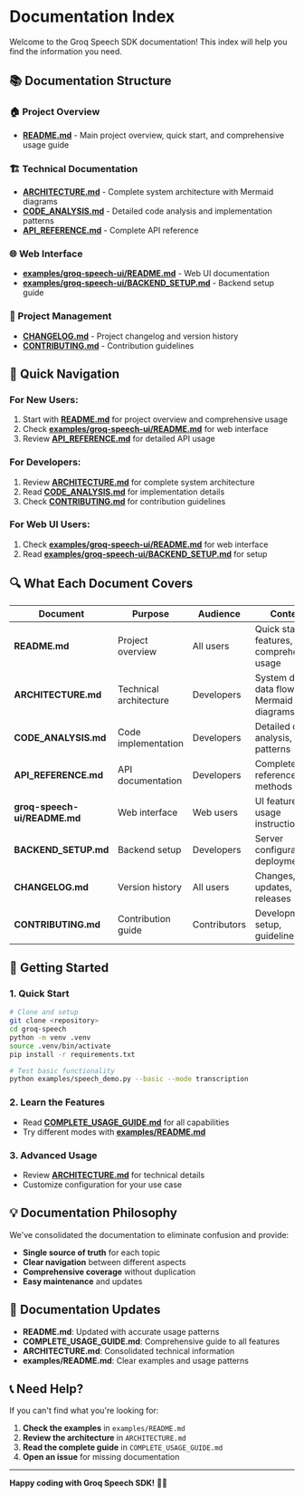 # Documentation Index

Welcome to the Groq Speech SDK documentation! This index will help you find the information you need.

## 📚 **Documentation Structure**

### **🏠 Project Overview**
- **[README.md](../README.md)** - Main project overview, quick start, and comprehensive usage guide

### **🏗️ Technical Documentation**
- **[ARCHITECTURE.md](ARCHITECTURE.md)** - Complete system architecture with Mermaid diagrams
- **[CODE_ANALYSIS.md](../CODE_ANALYSIS.md)** - Detailed code analysis and implementation patterns
- **[API_REFERENCE.md](../groq_speech/API_REFERENCE.md)** - Complete API reference

### **🌐 Web Interface**
- **[examples/groq-speech-ui/README.md](../examples/groq-speech-ui/README.md)** - Web UI documentation
- **[examples/groq-speech-ui/BACKEND_SETUP.md](../examples/groq-speech-ui/BACKEND_SETUP.md)** - Backend setup guide

### **📝 Project Management**
- **[CHANGELOG.md](../CHANGELOG.md)** - Project changelog and version history
- **[CONTRIBUTING.md](../CONTRIBUTING.md)** - Contribution guidelines

## 🎯 **Quick Navigation**

### **For New Users:**
1. Start with **[README.md](../README.md)** for project overview and comprehensive usage
2. Check **[examples/groq-speech-ui/README.md](../examples/groq-speech-ui/README.md)** for web interface
3. Review **[API_REFERENCE.md](../groq_speech/API_REFERENCE.md)** for detailed API usage

### **For Developers:**
1. Review **[ARCHITECTURE.md](ARCHITECTURE.md)** for complete system architecture
2. Read **[CODE_ANALYSIS.md](../CODE_ANALYSIS.md)** for implementation details
3. Check **[CONTRIBUTING.md](../CONTRIBUTING.md)** for contribution guidelines

### **For Web UI Users:**
1. Check **[examples/groq-speech-ui/README.md](../examples/groq-speech-ui/README.md)** for web interface
2. Read **[examples/groq-speech-ui/BACKEND_SETUP.md](../examples/groq-speech-ui/BACKEND_SETUP.md)** for setup

## 🔍 **What Each Document Covers**

| Document | Purpose | Audience | Content |
|----------|---------|----------|---------|
| **README.md** | Project overview | All users | Quick start, features, comprehensive usage |
| **ARCHITECTURE.md** | Technical architecture | Developers | System design, data flow, Mermaid diagrams |
| **CODE_ANALYSIS.md** | Code implementation | Developers | Detailed code analysis, patterns |
| **API_REFERENCE.md** | API documentation | Developers | Complete API reference, methods |
| **groq-speech-ui/README.md** | Web interface | Web users | UI features, usage instructions |
| **BACKEND_SETUP.md** | Backend setup | Developers | Server configuration, deployment |
| **CHANGELOG.md** | Version history | All users | Changes, updates, releases |
| **CONTRIBUTING.md** | Contribution guide | Contributors | Development setup, guidelines |

## 🚀 **Getting Started**

### **1. Quick Start**
```bash
# Clone and setup
git clone <repository>
cd groq-speech
python -m venv .venv
source .venv/bin/activate
pip install -r requirements.txt

# Test basic functionality
python examples/speech_demo.py --basic --mode transcription
```

### **2. Learn the Features**
- Read **[COMPLETE_USAGE_GUIDE.md](COMPLETE_USAGE_GUIDE.md)** for all capabilities
- Try different modes with **[examples/README.md](../examples/README.md)**

### **3. Advanced Usage**
- Review **[ARCHITECTURE.md](ARCHITECTURE.md)** for technical details
- Customize configuration for your use case

## 💡 **Documentation Philosophy**

We've consolidated the documentation to eliminate confusion and provide:

- **Single source of truth** for each topic
- **Clear navigation** between different aspects
- **Comprehensive coverage** without duplication
- **Easy maintenance** and updates

## 🔄 **Documentation Updates**

- **README.md**: Updated with accurate usage patterns
- **COMPLETE_USAGE_GUIDE.md**: Comprehensive guide to all features
- **ARCHITECTURE.md**: Consolidated technical information
- **examples/README.md**: Clear examples and usage patterns

## 📞 **Need Help?**

If you can't find what you're looking for:

1. **Check the examples** in `examples/README.md`
2. **Review the architecture** in `ARCHITECTURE.md`
3. **Read the complete guide** in `COMPLETE_USAGE_GUIDE.md`
4. **Open an issue** for missing documentation

---

**Happy coding with Groq Speech SDK!** 🎤✨

